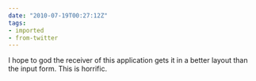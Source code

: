 ```yaml
---
date: "2010-07-19T00:27:12Z"
tags:
- imported
- from-twitter
---
```

I hope to god the receiver of this application gets it in a better layout than the input form. This is horrific.
